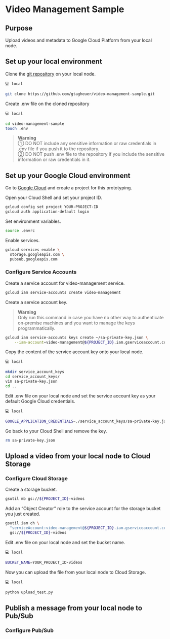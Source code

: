 # Video Management Sample

## Purpose
Upload videos and metadata to Google Cloud Platform from your local node.

## Set up your local environment

Clone the [git repository](https://github.com/gtagheuer/video-management-sample) on your local node.

`💻 local`
```sh
git clone https://github.com/gtagheuer/video-management-sample.git
```

Create .env file on the cloned repository

`💻 local`
```sh
cd video-management-sample
touch .env
```
> **Warning**  
> ① DO NOT include any sensitive information or raw credentials in .env file if you push it to the repository.  
> ② DO NOT push .env file to the repository if you include the sensitive information or raw credentials in it.

## Set up your Google Cloud environment

Go to [Google Cloud](https://console.cloud.google.com/) and create a project for this prototyping.

Open your Cloud Shell and set your project ID.

```sh
gcloud config set project YOUR-PROJECT-ID
gcloud auth application-default login
```

Set environment variables.

```sh
source .envrc
```

Enable services.

```sh
gcloud services enable \
  storage.googleapis.com \
  pubsub.googleapis.com
```

### Configure Service Accounts
Create a service account for video-management service.

```sh
gcloud iam service-accounts create video-management
```

Create a service account key.
> **Warning**  
> Only run this command in case you have no other way to authenticate on-premise machines and you want to manage the keys programmatically.

```sh
gcloud iam service-accounts keys create ~/sa-private-key.json \
    --iam-account=video-management@${PROJECT_ID}.iam.gserviceaccount.com
```

Copy the content of the service account key onto your local node.

`💻 local`
```sh
mkdir service_account_keys
cd service_account_keys/
vim sa-private-key.json
cd ..
```

Edit .env file on your local node and set the service account key as your default Google Cloud credentials.

`💻 local`
```sh
GOOGLE_APPLICATION_CREDENTIALS=./service_account_keys/sa-private-key.json
```

Go back to your Cloud Shell and remove the key.

```sh
rm sa-private-key.json
```

## Upload a video from your local node to Cloud Storage

### Configure Cloud Storage
Create a storage bucket.

```sh
gsutil mb gs://${PROJECT_ID}-videos
```

Add an “Object Creator” role to the service account for the storage bucket you just created.

```sh
gsutil iam ch \
  "serviceAccount:video-management@${PROJECT_ID}.iam.gserviceaccount.com:objectCreator" \
  gs://${PROJECT_ID}-videos
```

Edit .env file on your local node and set the bucket name.

`💻 local`
```sh
BUCKET_NAME=YOUR_PROJECT_ID-videos
```

Now you can upload the file from your local node to Cloud Storage.

`💻 local`
```sh
python upload_test.py
```

## Publish a message from your local node to Pub/Sub

### Configure Pub/Sub
